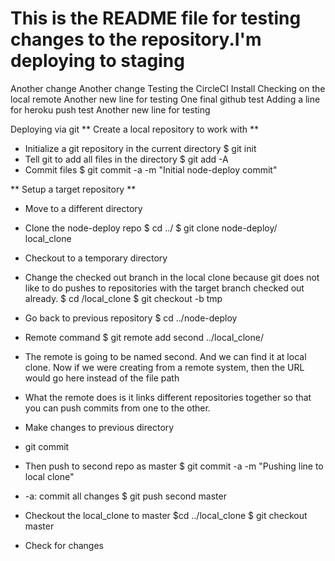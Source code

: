 
This is the README file for testing changes to the repository.I'm deploying to staging
=======
Another change
Another change
Testing the CircleCI Install
Checking on the local remote
Another new line for testing
One final github test
Adding a line for heroku push test
Another new line for testing

Deploying via git
** Create a local repository to work with **

* Initialize a git repository in the current directory
$ git init
* Tell git to add all files in the directory
$ git add -A
* Commit files
$ git commit -a -m "Initial node-deploy commit"
 
** Setup a target repository **

* Move to a different directory
* Clone the node-deploy repo
$ cd ../
$ git clone node-deploy/ local_clone

* Checkout to a temporary directory
* Change the checked out branch in the local clone because git does not 
  like to do pushes to repositories with the target branch checked out already.
$ cd /local_clone
$ git checkout -b tmp 

* Go back to previous repository
$ cd ../node-deploy

* Remote command
$ git remote add second ../local_clone/
* The remote is going to be named second. And we can find it at local clone. 
  Now if we were creating from a remote system, then the URL would go here 
  instead of the file path
* What the remote does is it links different repositories together so that
  you can push commits from one to the other.

* Make changes to previous directory 
* git commit
* Then push to second repo as master
$ git commit -a -m "Pushing line to local clone"
* -a: commit all changes
$ git push second master

* Checkout the local_clone to master
$cd ../local_clone
$ git checkout master

* Check for changes












